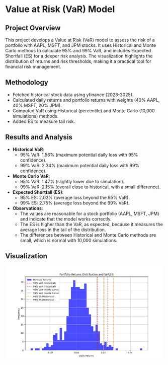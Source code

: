 # Value at Risk (VaR) Model

## Project Overview
This project develops a Value at Risk (VaR) model to assess the risk of a portfolio with AAPL, MSFT, and JPM stocks. It uses Historical and Monte Carlo methods to calculate 95% and 99% VaR, and includes Expected Shortfall (ES) for a deeper risk analysis. The visualization highlights the distribution of returns and risk thresholds, making it a practical tool for financial risk management.

## Methodology
- Fetched historical stock data using yfinance (2023-2025).
- Calculated daily returns and portfolio returns with weights (40% AAPL, 40% MSFT, 20% JPM).
- Computed VaR using Historical (percentile) and Monte Carlo (10,000 simulations) methods.
- Added ES to measure tail risk.

## Results and Analysis
- **Historical VaR**:
  - 95% VaR: 1.56% (maximum potential daily loss with 95% confidence).
  - 99% VaR: 2.34% (maximum potential daily loss with 99% confidence).
- **Monte Carlo VaR**:
  - 95% VaR: 1.47% (slightly lower due to simulation).
  - 99% VaR: 2.15% (overall close to historical, with a small difference).
- **Expected Shortfall (ES)**:
  - 95% ES: 2.03% (average loss beyond the 95% VaR).
  - 99% ES: 2.75% (average loss beyond the 99% VaR).
- **Observations**:
  - The values are reasonable for a stock portfolio (AAPL, MSFT, JPM) and indicate that the model works correctly.
  - The ES is higher than the VaR, as expected, because it measures the average loss in the tail of the distribution.
  - The differences between Historical and Monte Carlo methods are small, which is normal with 10,000 simulations.

## Visualization
![VaR and ES Plot](var_plot.png)

